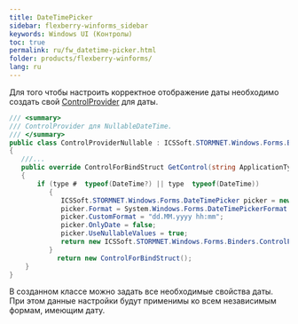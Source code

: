 ```yaml
---
title: DateTimePicker
sidebar: flexberry-winforms_sidebar
keywords: Windows UI (Контролы)
toc: true
permalink: ru/fw_datetime-picker.html
folder: products/flexberry-winforms/
lang: ru
---
```


<!-- Данная статья ещё редактируется -->

Для того чтобы настроить корректное отображение даты необходимо создать свой [ControlProvider](fw_control-provider-winforms.html) для даты.

```csharp
/// <summary>
/// ControlProvider для NullableDateTime.
/// </summary>
public class ControlProviderNullable : ICSSoft.STORMNET.Windows.Forms.Binders.ControlProvider
{
   ///...
   public override ControlForBindStruct GetControl(string ApplicationType, Type type, View view, string propertyName, object initControl)
   {
       if (type #  typeof(DateTime?) || type  typeof(DateTime))
          {
             ICSSoft.STORMNET.Windows.Forms.DateTimePicker picker = new ICSSoft.STORMNET.Windows.Forms.DateTimePicker();
             picker.Format = System.Windows.Forms.DateTimePickerFormat.Custom;
             picker.CustomFormat = "dd.MM.yyyy hh:mm";
             picker.OnlyDate = false;
             picker.UseNullableValues = true;
             return new ICSSoft.STORMNET.Windows.Forms.Binders.ControlForBindStruct(picker, "ObjectValue", new System.Type[] { typeof(ICSSoft.STORMNET.UserDataTypes.NullableDateTime), typeof(System.DateTime) });
          }
            return new ControlForBindStruct();
    }
}
```

В созданном классе можно задать все необходимые свойства даты. При этом данные настройки будут применимы ко всем независимым формам, имеющим дату.
